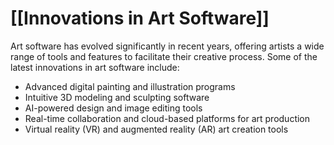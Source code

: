 # [[Innovations in Art Software]]

Art software has evolved significantly in recent years, offering artists a wide range of tools and features to facilitate their creative process. Some of the latest innovations in art software include:

- Advanced digital painting and illustration programs
- Intuitive 3D modeling and sculpting software
- AI-powered design and image editing tools
- Real-time collaboration and cloud-based platforms for art production
- Virtual reality (VR) and augmented reality (AR) art creation tools